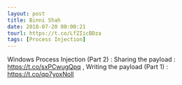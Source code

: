 ```yaml
---
layout: post
title: Binni Shah
date: 2018-07-20 00:00:21
tourl: https://t.co/LfZIicBDza
tags: [Process Injection]
---
```

Windows Process Injection (Part 2) : Sharing the payload : https://t.co/sxPCwugQpq , Writing the payload (Part 1) : https://t.co/qp7yoxNoll